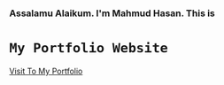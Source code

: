 ### Assalamu Alaikum. I'm Mahmud Hasan. This is
# `My Portfolio Website`

[Visit To My Portfolio](https://mahmudhasan.com "Mahmud hasan")

